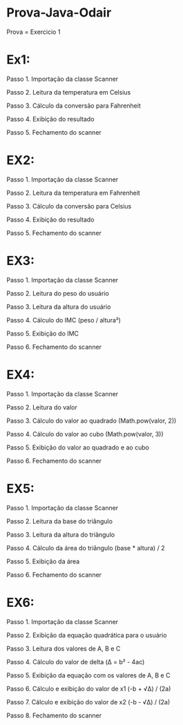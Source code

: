 # Prova-Java-Odair

Prova = Exercicio 1
# Ex1: 
Passo 1. Importação da classe Scanner

Passo 2. Leitura da temperatura em Celsius

Passo 3. Cálculo da conversão para Fahrenheit

Passo 4. Exibição do resultado

Passo 5. Fechamento do scanner

# EX2:
Passo 1. Importação da classe Scanner

Passo 2. Leitura da temperatura em Fahrenheit

Passo 3. Cálculo da conversão para Celsius

Passo 4. Exibição do resultado

Passo 5. Fechamento do scanner

# EX3:
Passo 1. Importação da classe Scanner

Passo 2. Leitura do peso do usuário

Passo 3. Leitura da altura do usuário

Passo 4. Cálculo do IMC (peso / altura²)

Passo 5. Exibição do IMC

Passo 6. Fechamento do scanner

# EX4:
Passo 1. Importação da classe Scanner

Passo 2. Leitura do valor

Passo 3. Cálculo do valor ao quadrado (Math.pow(valor, 2))

Passo 4. Cálculo do valor ao cubo (Math.pow(valor, 3))

Passo 5. Exibição do valor ao quadrado e ao cubo

Passo 6. Fechamento do scanner

# EX5:
Passo 1. Importação da classe Scanner

Passo 2. Leitura da base do triângulo

Passo 3. Leitura da altura do triângulo

Passo 4. Cálculo da área do triângulo (base * altura) / 2

Passo 5. Exibição da área

Passo 6. Fechamento do scanner

# EX6:
Passo 1. Importação da classe Scanner

Passo 2. Exibição da equação quadrática para o usuário

Passo 3. Leitura dos valores de A, B e C

Passo 4. Cálculo do valor de delta (Δ = b² - 4ac)

Passo 5. Exibição da equação com os valores de A, B e C

Passo 6. Cálculo e exibição do valor de x1 (-b + √Δ) / (2a)

Passo 7. Cálculo e exibição do valor de x2 (-b - √Δ) / (2a)

Passo 8. Fechamento do scanner
